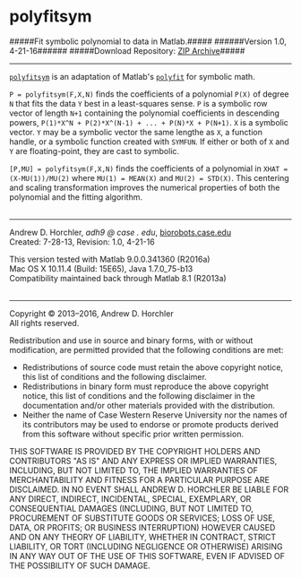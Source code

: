 polyfitsym
========
#####Fit symbolic polynomial to data in Matlab.#####
######Version 1.0, 4-21-16######
#####Download Repository: [ZIP Archive](https://github.com/horchler/polyfitsym/archive/master.zip)#####

--------

[```polyfitsym```](https://github.com/horchler/polyfitsym/blob/master/polyfitsym.m) is an adaptation of Matlab's [```polyfit```](http://www.mathworks.com/help/matlab/ref/polyfit.html) for symbolic math.  
  
```P = polyfitsym(F,X,N)``` finds the coefficients of a polynomial ```P(X)``` of degree ```N``` that fits the data ```Y``` best in a least-squares sense. ```P``` is a symbolic row vector of length ```N+1``` containing the polynomial coefficients in descending powers, ```P(1)*X^N + P(2)*X^(N-1) + ... + P(N)*X + P(N+1)```. ```X``` is a symbolic vector. ```Y``` may be a symbolic vector the same lengthe as ```X```, a function handle, or a symbolic function created with ```SYMFUN```. If either or both of ```X``` and ```Y``` are floating-point, they are cast to symbolic.  
  
```[P,MU] = polyfitsym(F,X,N)``` finds the coefficients of a polynomial in ```XHAT = (X-MU(1))/MU(2)``` where ```MU(1) = MEAN(X)``` and ```MU(2) = STD(X)```. This centering and scaling transformation improves the numerical properties of both the polynomial and the fitting algorithm.  
&nbsp;  

--------

Andrew D. Horchler, *adh9 @ case . edu*, [biorobots.case.edu](http://biorobots.case.edu/)  
Created: 7-28-13, Revision: 1.0, 4-21-16  

This version tested with Matlab 9.0.0.341360 (R2016a)  
Mac OS X 10.11.4 (Build: 15E65), Java 1.7.0_75-b13  
Compatibility maintained back through Matlab 8.1 (R2013a)  
&nbsp;  

--------

Copyright &copy; 2013&ndash;2016, Andrew D. Horchler  
All rights reserved.  

Redistribution and use in source and binary forms, with or without modification, are permitted provided that the following conditions are met:
 * Redistributions of source code must retain the above copyright notice, this list of conditions and the following disclaimer.
 * Redistributions in binary form must reproduce the above copyright notice, this list of conditions and the following disclaimer in the documentation and/or other materials provided with the distribution.
 * Neither the name of Case Western Reserve University nor the names of its contributors may be used to endorse or promote products derived from this software without specific prior written permission.

THIS SOFTWARE IS PROVIDED BY THE COPYRIGHT HOLDERS AND CONTRIBUTORS "AS IS" AND ANY EXPRESS OR IMPLIED WARRANTIES, INCLUDING, BUT NOT LIMITED TO, THE IMPLIED WARRANTIES OF MERCHANTABILITY AND FITNESS FOR A PARTICULAR PURPOSE ARE DISCLAIMED. IN NO EVENT SHALL ANDREW D. HORCHLER BE LIABLE FOR ANY DIRECT, INDIRECT, INCIDENTAL, SPECIAL, EXEMPLARY, OR CONSEQUENTIAL DAMAGES (INCLUDING, BUT NOT LIMITED TO, PROCUREMENT OF SUBSTITUTE GOODS OR SERVICES; LOSS OF USE, DATA, OR PROFITS; OR BUSINESS INTERRUPTION) HOWEVER CAUSED AND ON ANY THEORY OF LIABILITY, WHETHER IN CONTRACT, STRICT LIABILITY, OR TORT (INCLUDING NEGLIGENCE OR OTHERWISE) ARISING IN ANY WAY OUT OF THE USE OF THIS SOFTWARE, EVEN IF ADVISED OF THE POSSIBILITY OF SUCH DAMAGE.
